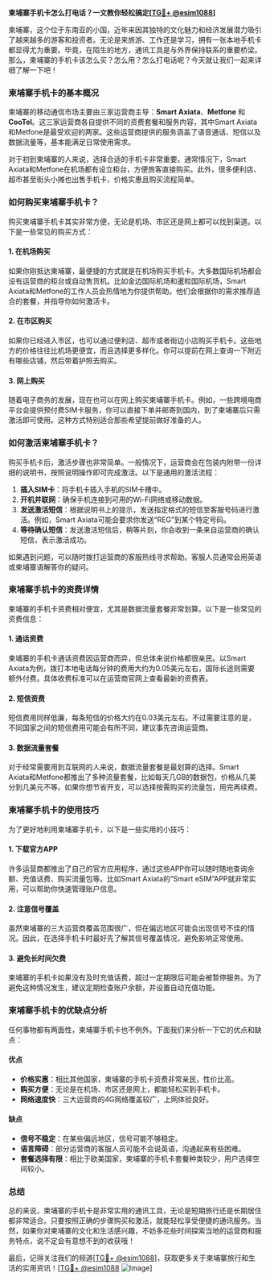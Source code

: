 **柬埔寨手机卡怎么打电话？一文教你轻松搞定[[TG💪+ @esim1088](https://t.me/s/esim1088)]**

柬埔寨，这个位于东南亚的小国，近年来因其独特的文化魅力和经济发展潜力吸引了越来越多的游客和投资者。无论是来旅游、工作还是学习，拥有一张本地手机卡都显得尤为重要。毕竟，在陌生的地方，通讯工具是与外界保持联系的重要桥梁。那么，柬埔寨的手机卡该怎么买？怎么用？怎么打电话呢？今天就让我们一起来详细了解一下吧！

### **柬埔寨手机卡的基本概况**

柬埔寨的移动通信市场主要由三家运营商主导：**Smart Axiata**、**Metfone** 和 **CooTel**。这三家运营商各自提供不同的资费套餐和服务内容，其中Smart Axiata和Metfone是最受欢迎的两家。这些运营商提供的服务涵盖了语音通话、短信以及数据流量等，基本能满足日常使用需求。

对于初到柬埔寨的人来说，选择合适的手机卡非常重要。通常情况下，Smart Axiata和Metfone在机场都有设立柜台，方便旅客直接购买。此外，很多便利店、超市甚至街头小摊也出售手机卡，价格实惠且购买流程简单。

### **如何购买柬埔寨手机卡？**

购买柬埔寨手机卡其实非常方便，无论是机场、市区还是网上都可以找到渠道。以下是一些常见的购买方式：

#### **1. 在机场购买**
如果你刚抵达柬埔寨，最便捷的方式就是在机场购买手机卡。大多数国际机场都会设有运营商的柜台或自动售货机。比如金边国际机场和暹粒国际机场，Smart Axiata和Metfone的工作人员会热情地为你提供帮助。他们会根据你的需求推荐适合的套餐，并指导你如何激活卡。

#### **2. 在市区购买**
如果你已经进入市区，也可以通过便利店、超市或者街边小店购买手机卡。这些地方的价格往往比机场更便宜，而且选择更多样化。你可以提前在网上查询一下附近有哪些店铺，然后带着护照去购买。

#### **3. 网上购买**
随着电子商务的发展，现在也可以在网上购买柬埔寨手机卡。例如，一些跨境电商平台会提供预付费SIM卡服务，你可以直接下单并邮寄到国内，到了柬埔寨后只需激活即可使用。这种方式特别适合那些希望提前做好准备的人。

### **如何激活柬埔寨手机卡？**

购买手机卡后，激活步骤也非常简单。一般情况下，运营商会在包装内附带一份详细的说明书，按照说明操作即可完成激活。以下是通用的激活流程：

1. **插入SIM卡**：将手机卡插入手机的SIM卡槽中。
2. **开机并联网**：确保手机连接到可用的Wi-Fi网络或移动数据。
3. **发送激活短信**：根据说明书上的提示，发送指定格式的短信至客服号码进行激活。例如，Smart Axiata可能会要求你发送“REG”到某个特定号码。
4. **等待确认短信**：发送激活短信后，稍等片刻，你会收到一条来自运营商的确认短信，表示激活成功。

如果遇到问题，可以随时拨打运营商的客服热线寻求帮助。客服人员通常会用英语或柬埔寨语解答你的疑问。

### **柬埔寨手机卡的资费详情**

柬埔寨的手机卡资费相对便宜，尤其是数据流量套餐非常划算。以下是一些常见的资费信息：

#### **1. 通话资费**
柬埔寨的手机卡通话资费因运营商而异，但总体来说价格都很亲民。以Smart Axiata为例，拨打本地电话每分钟的费用大约为0.05美元左右，国际长途则需要额外付费。具体收费标准可以在运营商官网上查看最新的资费表。

#### **2. 短信资费**
短信费用同样低廉，每条短信的价格大约在0.03美元左右。不过需要注意的是，不同国家之间的短信费用可能会有所不同，建议事先咨询运营商。

#### **3. 数据流量套餐**
对于经常需要用到互联网的人来说，数据流量套餐是最划算的选择。Smart Axiata和Metfone都推出了多种流量套餐，比如每天几GB的数据包，价格从几美分到几美元不等。如果你想节省开支，可以选择按需购买的流量包，用完再续费。

### **柬埔寨手机卡的使用技巧**

为了更好地利用柬埔寨手机卡，以下是一些实用的小技巧：

#### **1. 下载官方APP**
许多运营商都推出了自己的官方应用程序，通过这些APP你可以随时随地查询余额、充值话费、购买流量包等。比如Smart Axiata的“Smart eSIM”APP就非常实用，可以帮助你快速管理账户信息。

#### **2. 注意信号覆盖**
虽然柬埔寨的三大运营商覆盖范围很广，但在偏远地区可能会出现信号不佳的情况。因此，在选择手机卡时最好先了解其信号覆盖情况，避免影响正常使用。

#### **3. 避免长时间欠费**
柬埔寨的手机卡如果没有及时充值话费，超过一定期限后可能会被暂停服务。为了避免这种情况发生，建议定期检查账户余额，并设置自动充值功能。

### **柬埔寨手机卡的优缺点分析**

任何事物都有两面性，柬埔寨手机卡也不例外。下面我们来分析一下它的优点和缺点：

#### **优点**
- **价格实惠**：相比其他国家，柬埔寨的手机卡资费非常亲民，性价比高。
- **购买方便**：无论是在机场、市区还是网上，都能轻松买到手机卡。
- **网络速度快**：三大运营商的4G网络覆盖较广，上网体验良好。

#### **缺点**
- **信号不稳定**：在某些偏远地区，信号可能不够稳定。
- **语言障碍**：部分运营商的客服人员可能不会说英语，沟通起来有些困难。
- **套餐选择有限**：相比于欧美国家，柬埔寨的手机卡套餐种类较少，用户选择空间较小。

### **总结**

总的来说，柬埔寨的手机卡是非常实用的通讯工具，无论是短期旅行还是长期居住都非常适合。只要按照正确的步骤购买和激活，就能轻松享受便捷的通讯服务。当然，如果你对柬埔寨的文化和生活感兴趣，不妨多花些时间探索当地的运营商和服务特点，说不定会有意想不到的收获哦！

最后，记得关注我们的频道[[TG💪+ @esim1088](https://t.me/s/esim1088)]，获取更多关于柬埔寨旅行和生活的实用资讯！[[TG💪+ @esim1088](https://t.me/s/esim1088) ![Image](https://i.postimg.cc/4NQfJmqS/Snipaste-2025-05-13-00-14-12.png)]
